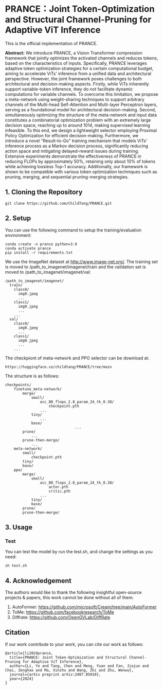 

# PRANCE：Joint Token-Optimization and Structural Channel-Pruning for Adaptive ViT Inference

This is the official implementation of PRANCE.

**Abstract:** We introduce PRANCE, a Vision Transformer compression framework that jointly optimizes the activated channels and reduces tokens, based on the characteristics of inputs. Specifically, PRANCE leverages adaptive token optimization strategies for a certain computational budget, aiming to accelerate ViTs' inference from a unified data and architectural perspective. However, the joint framework poses challenges to both architectural and decision-making aspects. Firstly, while ViTs inherently support variable-token inference, they do not facilitate dynamic computations for variable channels. To overcome this limitation, we propose a meta-network using weight-sharing techniques to support arbitrary channels of the Multi-head Self-Attention and Multi-layer Perceptron layers, serving as a foundational model for architectural decision-making. Second, simultaneously optimizing the structure of the meta-network and input data constitutes a combinatorial optimization problem with an extremely large decision space, reaching up to around 1014, making supervised learning infeasible. To this end, we design a lightweight selector employing Proximal Policy Optimization for efficient decision-making. Furthermore, we introduce a novel "Result-to-Go" training mechanism that models ViTs' inference process as a Markov decision process, significantly reducing action space and mitigating delayed-reward issues during training. Extensive experiments demonstrate the effectiveness of PRANCE in reducing FLOPs by approximately 50%, retaining only about 10% of tokens while achieving lossless Top-1 accuracy. Additionally, our framework is shown to be compatible with various token optimization techniques such as pruning, merging, and sequential pruning-merging strategies.

## 1. Cloning the Repository

```
git clone https://github.com/ChildTang/PRANCE.git
```

## 2. Setup

You can use the following command to setup the training/evaluation environment:

```
conda create -n prance python=3.9
conda activate prance
pip install -r requirements.txt
```

We use the ImageNet dataset at http://www.image-net.org/. The training set is moved to /path_to_imagenet/imagenet/train and the validation set is moved to /path_to_imagenet/imagenet/val:

```
/path_to_imagenet/imagenet/
  train/
    class0/
      img0.jpeg
      ...
    class1/
      img0.jpeg
      ...
    ...
  val/
    class0/
      img0.jpeg
      ...
    class1/
      img0.jpeg
      ...
    ...
```

The checkpiont of meta-network and PPO selector can be download at:

```
https://huggingface.co/childtang/PRANCE/tree/main
```

The structure is as follows:

```
checkpoints/
    finetune_meta-network/
        merge/
            small/
                acc_80_flops_2.8_param_24_tk_0.38/
                    checkpoint.pth
                ...
            tiny/
                ...
            base/
								...
        prune/
            ...
        prune-then-merge/
            ...
    meta-network/
        small/
            checkpoint.pth
        tiny/
        base/
    ppo/
        merge/
            small/
                acc_80_flops_2.8_param_24_tk_0.38/
                    actor.pth
                    critic.pth
                ...
            tiny/
            base/
        prune/
        prune-then-merge/
```

## 3. Usage

### Test

You can test the model by run the test.sh, and change the settings as you need:

```
sh test.sh
```

## 4. Acknowledgement

The authors would like to thank the following insightful open-source projects & papers, this work cannot be done without all of them:

1. AutoFormer: https://github.com/microsoft/Cream/tree/main/AutoFormer
2. ToMe: https://github.com/facebookresearch/ToMe
3. Diffrate: https://github.com/OpenGVLab/DiffRate 

## Citation

If our work contribute to your work, you can cite our work as follows:

```
@article{li2024prance,
  title={PRANCE: Joint Token-Optimization and Structural Channel-Pruning for Adaptive ViT Inference},
  author={Li, Ye and Tang, Chen and Meng, Yuan and Fan, Jiajun and Chai, Zenghao and Ma, Xinzhu and Wang, Zhi and Zhu, Wenwu},
  journal={arXiv preprint arXiv:2407.05010},
  year={2024}
}
```

